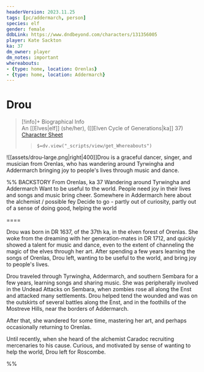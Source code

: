 ```yaml
---
headerVersion: 2023.11.25
tags: [pc/addermarch, person]
species: elf
gender: female
ddbLink: https://www.dndbeyond.com/characters/131356005
player: Kate Sackton
ka: 37
dm_owner: player
dm_notes: important
whereabouts:
- {type: home, location: Orenlas}
- {type: home, location: Addermarch}
---
```

# Drou
>[!info]+ Biographical Info  
> An [[Elves|elf]] (she/her), ([[Elven Cycle of Generations|ka]] 37)  
> [Character Sheet](https://www.dndbeyond.com/characters/131356005)  
>> `$=dv.view("_scripts/view/get_Whereabouts")`

![[assets/drou-large.png|right|400]]Drou is a graceful dancer, singer, and musician from Orenlas, who has wandering around Tyrwingha and Addermarch bringing joy to people's lives through music and dance. 

%% BACKSTORY
From Orenlas, ka 37
Wandering around Tyrwingha and Addermarch
Want to be useful to the world. People need joy in their lives and songs and music bring cheer.
Somewhere in Addermarch here about the alchemist / possible fey
Decide to go - partly out of curiosity, partly out of a sense of doing good, helping the world

====

Drou was born in DR 1637, of the 37th ka, in the elven forest of Orenlas. She woke from the dreaming with her generation-mates in DR 1712, and quickly showed a talent for music and dance, even to the extent of channeling the magic of the elves through her art. After spending a few years learning the songs of Orenlas, Drou left, wanting to be useful to the world, and bring joy to people's lives.

Drou traveled through Tyrwingha, Addermarch, and southern Sembara for a few years, learning songs and sharing music. She was peripherally involved in the Undead Attacks on Sembara, when zombies rose all along the Enst and attacked many settlements. Drou helped tend the wounded and was on the outskirts of several battles along the Enst, and in the foothills of the Mostreve Hills, near the borders of Addermarch.

After that, she wandered for some time, mastering her art, and perhaps occasionally returning to Orenlas. 

Until recently, when she heard of the alchemist Caradoc recruiting mercenaries to his cause. Curious, and motivated by sense of wanting to help the world, Drou left for Roscombe. 

%%